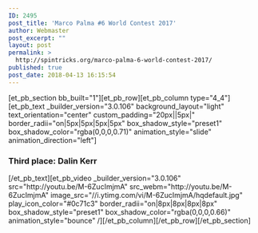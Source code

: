 ```yaml
---
ID: 2495
post_title: 'Marco Palma #6 World Contest 2017'
author: Webmaster
post_excerpt: ""
layout: post
permalink: >
  http://spintricks.org/marco-palma-6-world-contest-2017/
published: true
post_date: 2018-04-13 16:15:54
---
```

[et_pb_section bb_built="1"][et_pb_row][et_pb_column type="4_4"][et_pb_text _builder_version="3.0.106" background_layout="light" text_orientation="center" custom_padding="20px||5px|" border_radii="on|5px|5px|5px|5px" box_shadow_style="preset1" box_shadow_color="rgba(0,0,0,0.71)" animation_style="slide" animation_direction="left"]
<h3>Third place: Dalin Kerr</h3>
[/et_pb_text][et_pb_video _builder_version="3.0.106" src="http://youtu.be/M-6ZucImjmA" src_webm="http://youtu.be/M-6ZucImjmA" image_src="//i.ytimg.com/vi/M-6ZucImjmA/hqdefault.jpg" play_icon_color="#0c71c3" border_radii="on|8px|8px|8px|8px" box_shadow_style="preset1" box_shadow_color="rgba(0,0,0,0.66)" animation_style="bounce" /][/et_pb_column][/et_pb_row][/et_pb_section]